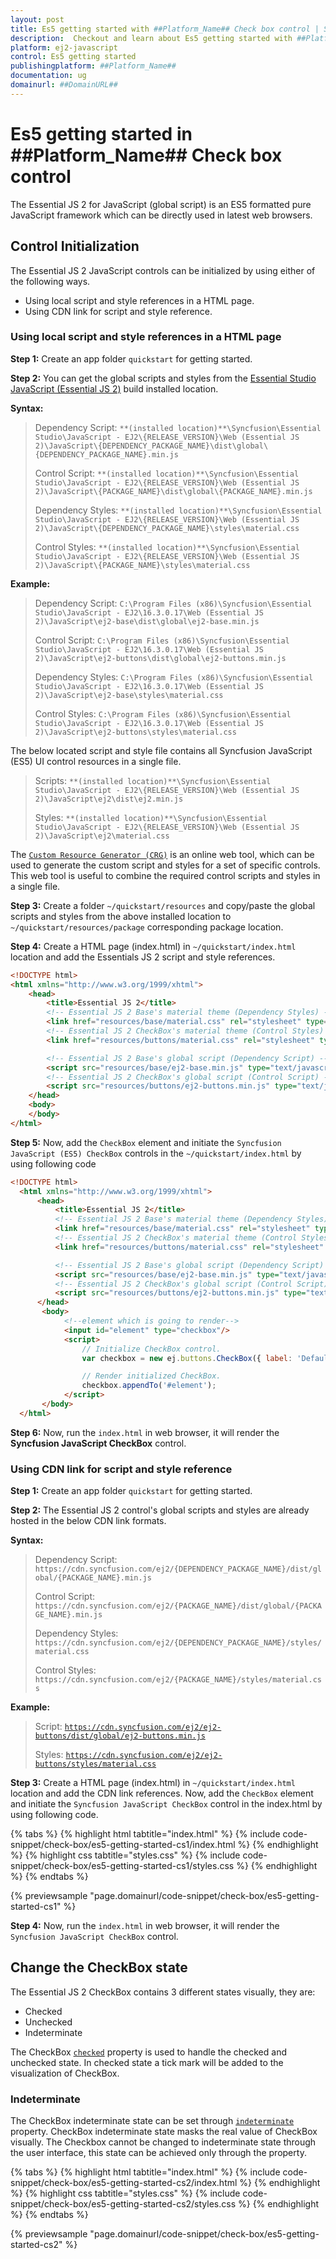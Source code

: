 ```yaml
---
layout: post
title: Es5 getting started with ##Platform_Name## Check box control | Syncfusion
description:  Checkout and learn about Es5 getting started with ##Platform_Name## Check box control of Syncfusion Essential JS 2 and more details.
platform: ej2-javascript
control: Es5 getting started 
publishingplatform: ##Platform_Name##
documentation: ug
domainurl: ##DomainURL##
---
```


# Es5 getting started in ##Platform_Name## Check box control

The Essential JS 2 for JavaScript (global script) is an ES5 formatted pure JavaScript framework which can be directly used in latest web browsers.

## Control Initialization

The Essential JS 2 JavaScript controls can be initialized by using either of the following ways.

* Using local script and style references in a HTML page.
* Using CDN link for script and style reference.

### Using local script and style references in a HTML page

**Step 1:** Create an app folder `quickstart` for getting started.

**Step 2:** You can get the global scripts and styles from the [Essential Studio JavaScript (Essential JS 2)](https://www.syncfusion.com/downloads/essential-js2) build installed location.

**Syntax:**
> Dependency Script: `**(installed location)**\Syncfusion\Essential Studio\JavaScript - EJ2\{RELEASE_VERSION}\Web (Essential JS 2)\JavaScript\{DEPENDENCY_PACKAGE_NAME}\dist\global\{DEPENDENCY_PACKAGE_NAME}.min.js`
>
> Control Script: `**(installed location)**\Syncfusion\Essential Studio\JavaScript - EJ2\{RELEASE_VERSION}\Web (Essential JS 2)\JavaScript\{PACKAGE_NAME}\dist\global\{PACKAGE_NAME}.min.js`
>
> Dependency Styles: `**(installed location)**\Syncfusion\Essential Studio\JavaScript - EJ2\{RELEASE_VERSION}\Web (Essential JS 2)\JavaScript\{DEPENDENCY_PACKAGE_NAME}\styles\material.css`
>
> Control Styles: `**(installed location)**\Syncfusion\Essential Studio\JavaScript - EJ2\{RELEASE_VERSION}\Web (Essential JS 2)\JavaScript\{PACKAGE_NAME}\styles\material.css`

**Example:**
> Dependency Script: `C:\Program Files (x86)\Syncfusion\Essential Studio\JavaScript - EJ2\16.3.0.17\Web (Essential JS 2)\JavaScript\ej2-base\dist\global\ej2-base.min.js`
>
> Control Script: `C:\Program Files (x86)\Syncfusion\Essential Studio\JavaScript - EJ2\16.3.0.17\Web (Essential JS 2)\JavaScript\ej2-buttons\dist\global\ej2-buttons.min.js`
>
> Dependency Styles: `C:\Program Files (x86)\Syncfusion\Essential Studio\JavaScript - EJ2\16.3.0.17\Web (Essential JS 2)\JavaScript\ej2-base\styles\material.css`
>
> Control Styles: `C:\Program Files (x86)\Syncfusion\Essential Studio\JavaScript - EJ2\16.3.0.17\Web (Essential JS 2)\JavaScript\ej2-buttons\styles\material.css`

The below located script and style file contains all Syncfusion JavaScript (ES5) UI control resources in a single file.

> Scripts: `**(installed location)**\Syncfusion\Essential Studio\JavaScript - EJ2\{RELEASE_VERSION}\Web (Essential JS 2)\JavaScript\ej2\dist\ej2.min.js`
>
> Styles: `**(installed location)**\Syncfusion\Essential Studio\JavaScript - EJ2\{RELEASE_VERSION}\Web (Essential JS 2)\JavaScript\ej2\material.css`

The [`Custom Resource Generator (CRG)`](https://crg.syncfusion.com/) is an online web tool, which can be used to generate the custom script and styles for a set of specific controls. This web tool is useful to combine the required control scripts and styles in a single file.

**Step 3:** Create a folder `~/quickstart/resources` and copy/paste the global scripts and styles from the above installed location to `~/quickstart/resources/package` corresponding package location.

**Step 4:** Create a HTML page (index.html) in `~/quickstart/index.html` location and add the Essentials JS 2 script and style references.

```html
<!DOCTYPE html>
<html xmlns="http://www.w3.org/1999/xhtml">
    <head>
        <title>Essential JS 2</title>
        <!-- Essential JS 2 Base's material theme (Dependency Styles) -->
        <link href="resources/base/material.css" rel="stylesheet" type="text/css"/>
        <!-- Essential JS 2 CheckBox's material theme (Control Styles) -->
        <link href="resources/buttons/material.css" rel="stylesheet" type="text/css"/>

        <!-- Essential JS 2 Base's global script (Dependency Script) -->
        <script src="resources/base/ej2-base.min.js" type="text/javascript"></script>
        <!-- Essential JS 2 CheckBox's global script (Control Script) -->
        <script src="resources/buttons/ej2-buttons.min.js" type="text/javascript"></script>
    </head>
    <body>
    </body>
</html>
```

**Step 5:** Now, add the `CheckBox` element and initiate the `Syncfusion JavaScript (ES5) CheckBox` controls in the `~/quickstart/index.html` by using following code

```html
<!DOCTYPE html>
  <html xmlns="http://www.w3.org/1999/xhtml">
      <head>
          <title>Essential JS 2</title>
          <!-- Essential JS 2 Base's material theme (Dependency Styles) -->
          <link href="resources/base/material.css" rel="stylesheet" type="text/css"/>
          <!-- Essential JS 2 CheckBox's material theme (Control Styles) -->
          <link href="resources/buttons/material.css" rel="stylesheet" type="text/css"/>

          <!-- Essential JS 2 Base's global script (Dependency Script) -->
          <script src="resources/base/ej2-base.min.js" type="text/javascript"></script>
          <!-- Essential JS 2 CheckBox's global script (Control Script) -->
          <script src="resources/buttons/ej2-buttons.min.js" type="text/javascript"></script>
      </head>
       <body>
            <!--element which is going to render-->
            <input id="element" type="checkbox"/>
            <script>
                // Initialize CheckBox control.
                var checkbox = new ej.buttons.CheckBox({ label: 'Default' });

                // Render initialized CheckBox.
                checkbox.appendTo('#element');
            </script>
       </body>
  </html>
```

**Step 6:** Now, run the `index.html` in web browser, it will render the **Syncfusion JavaScript CheckBox** control.

### Using CDN link for script and style reference

**Step 1:** Create an app folder `quickstart` for getting started.

**Step 2:** The Essential JS 2 control's global scripts and styles are already hosted in the below CDN link formats.

**Syntax:**
> Dependency Script: `https://cdn.syncfusion.com/ej2/{DEPENDENCY_PACKAGE_NAME}/dist/global/{PACKAGE_NAME}.min.js`
>
> Control Script: `https://cdn.syncfusion.com/ej2/{PACKAGE_NAME}/dist/global/{PACKAGE_NAME}.min.js`
>
> Dependency Styles: `https://cdn.syncfusion.com/ej2/{DEPENDENCY_PACKAGE_NAME}/styles/material.css`
>
> Control Styles: `https://cdn.syncfusion.com/ej2/{PACKAGE_NAME}/styles/material.css`

**Example:**
> Script: [`https://cdn.syncfusion.com/ej2/ej2-buttons/dist/global/ej2-buttons.min.js`](https://cdn.syncfusion.com/ej2/ej2-buttons/dist/global/ej2-buttons.min.js)
>
> Styles: [`https://cdn.syncfusion.com/ej2/ej2-buttons/styles/material.css`](https://cdn.syncfusion.com/ej2/ej2-buttons/styles/material.css)

**Step 3:** Create a HTML page (index.html) in `~/quickstart/index.html` location and add the CDN link references. Now, add the `CheckBox` element and initiate the `Syncfusion JavaScript CheckBox` control in the index.html by using following code.

{% tabs %}
{% highlight html tabtitle="index.html" %}
{% include code-snippet/check-box/es5-getting-started-cs1/index.html %}
{% endhighlight %}
{% highlight css tabtitle="styles.css" %}
{% include code-snippet/check-box/es5-getting-started-cs1/styles.css %}
{% endhighlight %}
{% endtabs %}
        
{% previewsample "page.domainurl/code-snippet/check-box/es5-getting-started-cs1" %}

**Step 4:** Now, run the `index.html` in web browser, it will render the `Syncfusion JavaScript CheckBox` control.

## Change the CheckBox state

The Essential JS 2 CheckBox contains 3 different states visually, they are:
* Checked
* Unchecked
* Indeterminate

The CheckBox [`checked`](../api/check-box/#checked) property is used to handle the checked and unchecked state. In checked state a tick mark will be added to the visualization of CheckBox.

### Indeterminate

The CheckBox indeterminate state can be set through [`indeterminate`](../api/check-box/#indeterminate) property. CheckBox indeterminate state masks the real value of CheckBox visually. The Checkbox cannot be changed to indeterminate state through the user interface, this state can be achieved only through the property.

{% tabs %}
{% highlight html tabtitle="index.html" %}
{% include code-snippet/check-box/es5-getting-started-cs2/index.html %}
{% endhighlight %}
{% highlight css tabtitle="styles.css" %}
{% include code-snippet/check-box/es5-getting-started-cs2/styles.css %}
{% endhighlight %}
{% endtabs %}
        
{% previewsample "page.domainurl/code-snippet/check-box/es5-getting-started-cs2" %}
